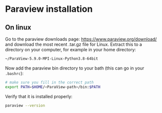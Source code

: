 # Paraview installation

## On linux

Go to the paraview downloads page: https://www.paraview.org/download/ and download the most recent .tar.gz file for Linux. Extract this to a directory on your computer, for example in your home directory:

```bash
~/ParaView-5.9.0-MPI-Linux-Python3.8-64bit
```

Now add the paraview bin directory to your bath (this can go in your `.bashrc`):

```bash
# make sure you fill in the correct path
export PATH=$HOME/<ParaView-path>/bin:$PATH
```

Verify that it is installed properly:

```bash
paraview --version
```